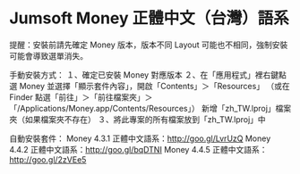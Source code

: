 Jumsoft Money 正體中文（台灣）語系
===================

提醒：安裝前請先確定 Money 版本，版本不同 Layout 可能也不相同，強制安裝可能會導致選單消失。

手動安裝方式：
  １、確定已安裝 Money 對應版本
  ２、在「應用程式」裡右鍵點選 Money 並選擇「顯示套件內容」，開啟「Contents」＞「Resources」
      （或在 Finder 點選「前往」＞「前往檔案夾」＞「/Applications/Money.app/Contents/Resources」）
      新增「zh_TW.lproj」檔案夾（如果檔案夾不存在）
  ３、將此專案的所有檔案放到「zh_TW.lproj」中

自動安裝套件：
  Money 4.3.1 正體中文語系：http://goo.gl/LvrUzQ
  Money 4.4.2 正體中文語系：http://goo.gl/bqDTNI
  Money 4.4.5 正體中文語系：http://goo.gl/2zVEe5
